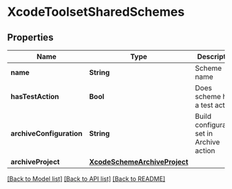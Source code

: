 # XcodeToolsetSharedSchemes

## Properties
Name | Type | Description | Notes
------------ | ------------- | ------------- | -------------
**name** | **String** | Scheme name | 
**hasTestAction** | **Bool** | Does scheme have a test action? | 
**archiveConfiguration** | **String** | Build configuration set in Archive action | [optional] 
**archiveProject** | [**XcodeSchemeArchiveProject**](XcodeSchemeArchiveProject.md) |  | [optional] 

[[Back to Model list]](../README.md#documentation-for-models) [[Back to API list]](../README.md#documentation-for-api-endpoints) [[Back to README]](../README.md)


